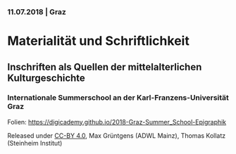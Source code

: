 ### 11.07.2018 | Graz

# Materialität und Schriftlichkeit
## Inschriften als Quellen der mittelalterlichen Kulturgeschichte
### Internationale Summerschool an der Karl-Franzens-Universität Graz


Folien: https://digicademy.github.io/2018-Graz-Summer_School-Epigraphik

Released under [CC-BY 4.0](https://creativecommons.org/licenses/by/4.0/), Max Grüntgens (ADWL Mainz), Thomas Kollatz (Steinheim Institut)
